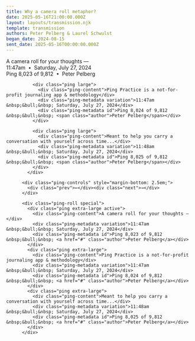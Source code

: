 ```yaml
---
title: Why a camera roll metaphor?
date: 2025-05-16T21:00:00.000Z
layout: layouts/transmission.njk
template: transmission
authors: Peter Pelberg & Laurel Schwulst
began_date: 2024-08-15
sent_date: 2025-05-16T00:00:00.000Z
---
```


<div class="ping-slideshow">
              <div class="ping extra-large active">
                <div class="ping-content">
                A camera roll for your thoughts —
                </div>
                <div class="ping-metadata variation">11:47am &nbsp;&bull;&nbsp; Saturday, July 27, 2024</div>
                <div class="ping-metadata id">Ping 8,023 of 9,812 &nbsp;&bull;&nbsp; <span class="author">Peter Pelberg</span></div>
              </div>
    
              <div class="ping large">
                <div class="ping-content">Ping Practice is a not-for-profit journaling app & methodology</div>
                <div class="ping-metadata variation">11:47am &nbsp;&bull;&nbsp; Saturday, July 27, 2024</div>
                <div class="ping-metadata id">Ping 8,024 of 9,812 &nbsp;&bull;&nbsp; <span class="author">Peter Pelberg</span></div>
              </div>
    
              <div class="ping large">
                <div class="ping-content">Meant to help you carry a conversation with yourself across time...</div>
                <div class="ping-metadata variation">11:48am &nbsp;&bull;&nbsp; Saturday, July 27, 2024</div>
                <div class="ping-metadata id">Ping 8,025 of 9,812 &nbsp;&bull;&nbsp; <span class="author">Peter Pelberg</span></div>
              </div>
            </div>

```
      <div class="ping-controls" style="margin-bottom: 2.5em;">
        <div class="prev">←</div><div class="next">→</div>
      </div>

      <div class="ping-roll special">
        <div class="ping extra-large active">
          <div class="ping-content">A camera roll for your thoughts —</div>
          <div class="ping-metadata variation">11:47am &nbsp;&bull;&nbsp; Saturday, July 27, 2024</div>
          <div class="ping-metadata id">Ping 8,023 of 9,812 &nbsp;&bull;&nbsp; <a href="#" class="author">Peter Pelberg</a></div>
        </div>
        <div class="ping extra-large">
          <div class="ping-content">Ping Practice is a not-for-profit journaling app & methodology</div>
          <div class="ping-metadata variation">11:47am &nbsp;&bull;&nbsp; Saturday, July 27, 2024</div>
          <div class="ping-metadata id">Ping 8,024 of 9,812 &nbsp;&bull;&nbsp; <a href="#" class="author">Peter Pelberg</a></div>
        </div>
        <div class="ping extra-large">
          <div class="ping-content">Meant to help you carry a conversation with yourself across time...</div>
          <div class="ping-metadata variation">11:48am &nbsp;&bull;&nbsp; Saturday, July 27, 2024</div>
          <div class="ping-metadata id">Ping 8,025 of 9,812 &nbsp;&bull;&nbsp; <a href="#" class="author">Peter Pelberg</a></div>
        </div>
      </div>
```

